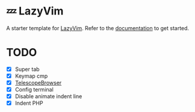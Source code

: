 # 💤 LazyVim

A starter template for [LazyVim](https://github.com/LazyVim/LazyVim).
Refer to the [documentation](https://lazyvim.github.io/installation) to get started.

# TODO
- [x] Super tab
- [x] Keymap cmp
- [x] [TelescopeBrowser](https://github.com/nvim-telescope/telescope-file-browser.nvim)
- [x] Config terminal
- [x] Disable animate indent line
- [x] Indent PHP
